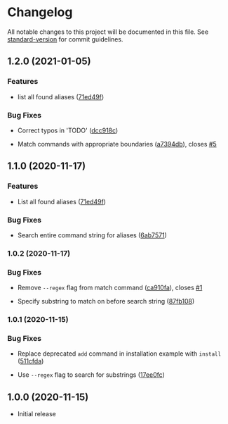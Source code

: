 # Changelog

All notable changes to this project will be documented in this file. See [standard-version](https://github.com/conventional-changelog/standard-version) for commit guidelines.

## 1.2.0 (2021-01-05)


### Features

* list all found aliases ([71ed49f](https://github.com/paysonwallach/fish-you-should-use/commit/71ed49f7246401d7aea28ace4c118a9f89f77564))


### Bug Fixes

* Correct typos in 'TODO' ([dcc918c](https://github.com/paysonwallach/fish-you-should-use/commit/dcc918caa0aa7111bd92ef639b6281ab407ca7a2))

* Match commands with appropriate boundaries ([a7394db](https://github.com/paysonwallach/fish-you-should-use/commit/a7394dbcc9876cecbbbb2a9b61df9d55bbab69ee)), closes [#5](https://github.com/paysonwallach/fish-you-should-use/issues/5)

## 1.1.0 (2020-11-17)

### Features

* List all found aliases ([71ed49f](https://github.com/paysonwallach/fish-you-should-use/commit/71ed49f7246401d7aea28ace4c118a9f89f77564))

### Bug Fixes

* Search entire command string for aliases ([6ab7571](https://github.com/paysonwallach/fish-you-should-use/commit/6ab7571f2e4f59f6845d622f1a87a088db2d4c6c))


### 1.0.2 (2020-11-17)

### Bug Fixes

* Remove `--regex` flag from match command ([ca910fa](https://github.com/paysonwallach/fish-you-should-use/commit/ca910fad8cd622a853e98560f8962168b7243829)), closes [#1](https://github.com/paysonwallach/fish-you-should-use/issues/1)

* Specify substring to match on before search string ([87fb108](https://github.com/paysonwallach/fish-you-should-use/commit/87fb108a976a74d91526b44edffa5b867f66e43f))


### 1.0.1 (2020-11-15)

### Bug Fixes

* Replace deprecated `add` command in installation example with `install` ([511cfda](https://github.com/paysonwallach/fish-you-should-use/commit/511cfda7a3105e19f4879e3ecf23e77dc9fa8cc5))

* Use `--regex` flag to search for substrings ([17ee0fc](https://github.com/paysonwallach/fish-you-should-use/commit/17ee0fce8c1f12208a6b7687e7b15c1f0ce49767))


## 1.0.0 (2020-11-15)

* Initial release

